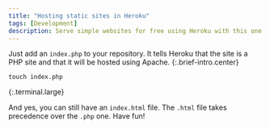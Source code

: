 ```yaml
---
title: "Hosting static sites in Heroku"
tags: [Development]
description: Serve simple websites for free using Heroku with this one simple tip.
---
```


Just add an `index.php` to your repository.
It tells Heroku that the site is a PHP site and that it will be hosted using 
Apache.
{:.brief-intro.center}

```
touch index.php
```
{:.terminal.large}

And yes, you can still have an `index.html` file. The `.html` file takes 
precedence over the `.php` one. Have fun!
